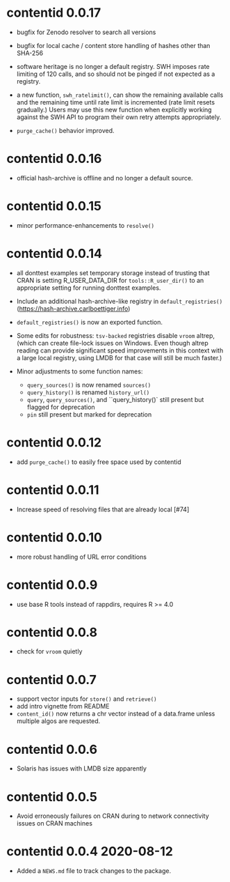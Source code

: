 # contentid 0.0.17

- bugfix for Zenodo resolver to search all versions

- bugfix for local cache / content store handling of hashes other than SHA-256

- software heritage is no longer a default registry. SWH imposes rate
  limiting of 120 calls, and so should not be pinged if not expected as a registry.

- a new function, `swh_ratelimit()`, can show the remaining available calls and
  the remaining time until rate limit is incremented (rate limit resets gradually.)
  Users may use this new function when explicitly working against the SWH API
  to program their own retry attempts appropriately.

- `purge_cache()` behavior improved.

# contentid 0.0.16

- official hash-archive is offline and no longer a default source.

# contentid 0.0.15

- minor performance-enhancements to `resolve()`

# contentid 0.0.14

- all donttest examples set temporary storage instead of trusting
  that CRAN is setting R_USER_DATA_DIR for `tools::R_user_dir()`
  to an appropriate setting for running donttest examples.
- Include an additional hash-archive-like registry in `default_registries()` 
  (https://hash-archive.carlboettiger.info)
- `default_registries()` is now an exported function.
- Some edits for robustness: `tsv-backed` registries disable `vroom` altrep,
(which can create file-lock issues on Windows. Even though altrep reading
can provide significant speed improvements in this context with a large
local registry, using LMDB for that case will still be much faster.)

- Minor adjustments to some function names:
  * `query_sources()` is now renamed `sources()`
  * `query_history()` is renamed `history_url()`
  * `query`, `query_sources()`, and ``query_history()` still present but 
     flagged for deprecation
  * `pin` still present but marked for deprecation

# contentid 0.0.12

* add `purge_cache()` to easily free space used by contentid

# contentid 0.0.11

* Increase speed of resolving files that are already local [#74]

# contentid 0.0.10

* more robust handling of URL error conditions

# contentid 0.0.9

* use base R tools instead of rappdirs, requires R >= 4.0

# contentid 0.0.8

* check for `vroom` quietly

# contentid 0.0.7

* support vector inputs for `store()` and `retrieve()`
* add intro vignette from README
* `content_id()` now returns a chr vector instead of a data.frame unless
  multiple algos are requested. 

# contentid 0.0.6

* Solaris has issues with LMDB size apparently

# contentid 0.0.5

* Avoid erroneously failures on CRAN during to network connectivity issues on CRAN machines

# contentid 0.0.4 2020-08-12

* Added a `NEWS.md` file to track changes to the package.
